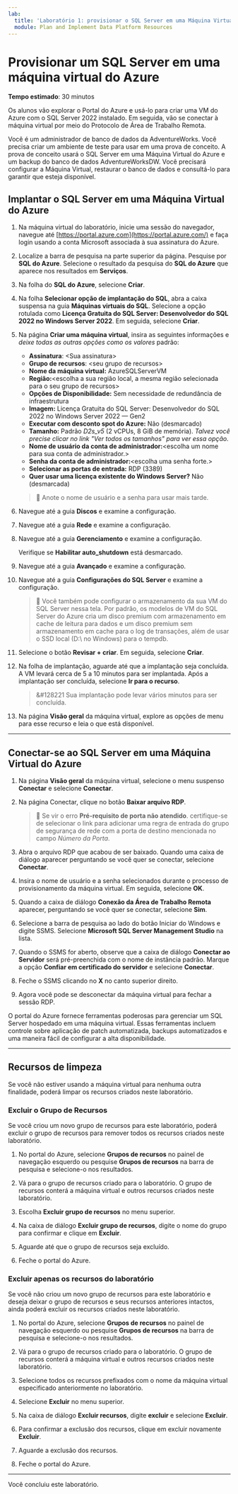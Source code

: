 ```yaml
---
lab:
  title: 'Laboratório 1: provisionar o SQL Server em uma Máquina Virtual do Azure'
  module: Plan and Implement Data Platform Resources
---
```


# Provisionar um SQL Server em uma máquina virtual do Azure

**Tempo estimado**: 30 minutos

Os alunos vão explorar o Portal do Azure e usá-lo para criar uma VM do Azure com o SQL Server 2022 instalado. Em seguida, vão se conectar à máquina virtual por meio do Protocolo de Área de Trabalho Remota.

Você é um administrador de banco de dados da AdventureWorks. Você precisa criar um ambiente de teste para usar em uma prova de conceito. A prova de conceito usará o SQL Server em uma Máquina Virtual do Azure e um backup do banco de dados AdventureWorksDW. Você precisará configurar a Máquina Virtual, restaurar o banco de dados e consultá-lo para garantir que esteja disponível.

## Implantar o SQL Server em uma Máquina Virtual do Azure

1. Na máquina virtual do laboratório, inicie uma sessão do navegador, navegue até [https://portal.azure.com](https://portal.azure.com/) e faça login usando a conta Microsoft associada à sua assinatura do Azure.

1. Localize a barra de pesquisa na parte superior da página. Pesquise por **SQL do Azure**. Selecione o resultado da pesquisa do **SQL do Azure** que aparece nos resultados em **Serviços**.

1. Na folha do **SQL do Azure**, selecione **Criar**.

1. Na folha **Selecionar opção de implantação do SQL**, abra a caixa suspensa na guia **Máquinas virtuais do SQL**. Selecione a opção rotulada como **Licença Gratuita do SQL Server: Desenvolvedor do SQL 2022 no Windows Server 2022**. Em seguida, selecione **Criar**.

1. Na página **Criar uma máquina virtual**, insira as seguintes informações e *deixe todas as outras opções como os valores* padrão:

    - **Assinatura**: &lt;Sua assinatura&gt;
    - **Grupo de recursos**: &lt;seu grupo de recursos&gt;
    - **Nome da máquina virtual:** AzureSQLServerVM
    - **Região:**&lt;escolha a sua região local, a mesma região selecionada para o seu grupo de recursos&gt;
    - **Opções de Disponibilidade:** Sem necessidade de redundância de infraestrutura
    - **Imagem:** Licença Gratuita do SQL Server: Desenvolvedor do SQL 2022 no Windows Server 2022 — Gen2
    - **Executar com desconto spot do Azure:** Não (desmarcado)
    - **Tamanho:** Padrão *D2s_v5* (2 vCPUs, 8 GiB de memória). *Talvez você precise clicar no link "Ver todos os tamanhos" para ver essa opção.*
    - **Nome de usuário da conta de administrador:**&lt;escolha um nome para sua conta de administrador.&gt;
    - **Senha da conta de administrador:**&lt;escolha uma senha forte.&gt;
    - **Selecionar as portas de entrada:** RDP (3389)
    - **Quer usar uma licença existente do Windows Server?** Não (desmarcada)

    > &#128221; Anote o nome de usuário e a senha para usar mais tarde.

1. Navegue até a guia **Discos** e examine a configuração.

1. Navegue até a guia **Rede** e examine a configuração.

1. Navegue até a guia **Gerenciamento** e examine a configuração.

    Verifique se **Habilitar auto_shutdown** está desmarcado.

1. Navegue até a guia **Avançado** e examine a configuração.

1. Navegue até a guia **Configurações do SQL Server** e examine a configuração.

    > &#128221; Você também pode configurar o armazenamento da sua VM do SQL Server nessa tela. Por padrão, os modelos de VM do SQL Server do Azure cria um disco premium com armazenamento em cache de leitura para dados e um disco premium sem armazenamento em cache para o log de transações, além de usar o SSD local (D:\ no Windows) para o tempdb.

1. Selecione o botão **Revisar + criar**. Em seguida, selecione **Criar**.

1. Na folha de implantação, aguarde até que a implantação seja concluída. A VM levará cerca de 5 a 10 minutos para ser implantada. Após a implantação ser concluída, selecione **Ir para o recurso**.

    > &#128221 Sua implantação pode levar vários minutos para ser concluída.

1. Na página **Visão geral** da máquina virtual, explore as opções de menu para esse recurso e leia o que está disponível.

---

## Conectar-se ao SQL Server em uma Máquina Virtual do Azure

1. Na página **Visão geral** da máquina virtual, selecione o menu suspenso **Conectar** e selecione **Conectar**.

1. Na página Conectar, clique no botão **Baixar arquivo RDP**.

    > &#128221; Se vir o erro **Pré-requisito de porta não atendido**. certifique-se de selecionar o link para adicionar uma regra de entrada do grupo de segurança de rede com a porta de destino mencionada no campo *Número da Porta*.

1. Abra o arquivo RDP que acabou de ser baixado. Quando uma caixa de diálogo aparecer perguntando se você quer se conectar, selecione **Conectar**.

1. Insira o nome de usuário e a senha selecionados durante o processo de provisionamento da máquina virtual. Em seguida, selecione **OK**.

1. Quando a caixa de diálogo **Conexão da Área de Trabalho Remota** aparecer, perguntando se você quer se conectar, selecione **Sim**.

1. Selecione a barra de pesquisa ao lado do botão Iniciar do Windows e digite SSMS. Selecione **Microsoft SQL Server Management Studio** na lista.  

1. Quando o SSMS for aberto, observe que a caixa de diálogo **Conectar ao Servidor** será pré-preenchida com o nome de instância padrão. Marque a opção **Confiar em certificado do servidor** e selecione **Conectar**.

1. Feche o SSMS clicando no **X** no canto superior direito.

1. Agora você pode se desconectar da máquina virtual para fechar a sessão RDP.

O portal do Azure fornece ferramentas poderosas para gerenciar um SQL Server hospedado em uma máquina virtual. Essas ferramentas incluem controle sobre aplicação de patch automatizada, backups automatizados e uma maneira fácil de configurar a alta disponibilidade.

---

## Recursos de limpeza

Se você não estiver usando a máquina virtual para nenhuma outra finalidade, poderá limpar os recursos criados neste laboratório.

### Excluir o Grupo de Recursos

Se você criou um novo grupo de recursos para este laboratório, poderá excluir o grupo de recursos para remover todos os recursos criados neste laboratório.

1. No portal do Azure, selecione **Grupos de recursos** no painel de navegação esquerdo ou pesquise **Grupos de recursos** na barra de pesquisa e selecione-o nos resultados.

1. Vá para o grupo de recursos criado para o laboratório. O grupo de recursos conterá a máquina virtual e outros recursos criados neste laboratório.

1. Escolha **Excluir grupo de recursos** no menu superior.

1. Na caixa de diálogo **Excluir grupo de recursos**, digite o nome do grupo para confirmar e clique em **Excluir**.

1. Aguarde até que o grupo de recursos seja excluído.

1. Feche o portal do Azure.

### Excluir apenas os recursos do laboratório

Se você não criou um novo grupo de recursos para este laboratório e deseja deixar o grupo de recursos e seus recursos anteriores intactos, ainda poderá excluir os recursos criados neste laboratório.

1. No portal do Azure, selecione **Grupos de recursos** no painel de navegação esquerdo ou pesquise **Grupos de recursos** na barra de pesquisa e selecione-o nos resultados.

1. Vá para o grupo de recursos criado para o laboratório. O grupo de recursos conterá a máquina virtual e outros recursos criados neste laboratório.

1. Selecione todos os recursos prefixados com o nome da máquina virtual especificado anteriormente no laboratório.

1. Selecione **Excluir** no menu superior.

1. Na caixa de diálogo **Excluir recursos**, digite **excluir** e selecione **Excluir**.

1. Para confirmar a exclusão dos recursos, clique em excluir novamente **Excluir**.

1. Aguarde a exclusão dos recursos.

1. Feche o portal do Azure.

---

Você concluiu este laboratório.
